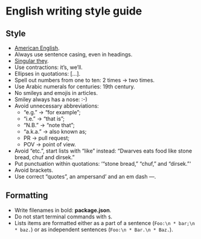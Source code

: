 # English writing style guide

## Style

* [American English](http://www.thewriter.com/what-we-think/style-guide/british-vs-american-english/).
* Always use sentence casing, even in headings.
* [Singular they](https://en.wikipedia.org/wiki/Singular_they).
* Use contractions: it’s, we’ll.
* Ellipses in quotations: […].
* Spell out numbers from one to ten: 2 times → two times.
* Use Arabic numerals for centuries: 19th century.
* No smileys and emojis in articles. 
* Smiley always has a nose: :-)
* Avoid unnecessary abbreviations:
    * “e.g.” → “for example”;
    * “i.e.” → “that is”;
    * “N.B.” → “note that”;
    * “a.k.a.” → also known as;
    * PR → pull request;
    * POV → point of view.
* Avoid “etc.”, start lists with “like” instead: “Dwarves eats food like stone bread, chuf and dirsek.”
* Put punctuation within quotations: ‘“stone bread,” “chuf,” and “dirsek.”‘
* Avoid brackets.
* Use correct “quotes”, an ampersand’ and an em dash —.

## Formatting

* Write filenames in bold: **package.json**.
* Do not start terminal commands with `$`.
* Lists items are formatted either as a part of a sentence (`Foo:\n * bar;\n * baz.`) or as independent sentences (`Foo:\n * Bar.\n * Baz.`).

